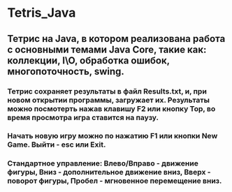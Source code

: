 # Tetris_Java
## Тетрис на Java, в котором реализована работа с основными темами Java Core, такие как: коллекции, I\O, обработка ошибок, многопоточность, swing.
### Тетрис сохраняет результаты в файл Results.txt, и, при новом открытии программы, загружает их. Результаты можно посмотерть нажав клавишу F2 или кнопку Top, во время просмотра игра ставится на паузу.
### Начать новую игру можно по нажатию F1 или кнопки New Game. Выйти - esc или Exit.
### Стандартное управление: Влево/Вправо - движение фигуры, Вниз - дополнительное движение вниз, Вверх - поворот фигуры, Пробел - мгновенное перемещение вниз.